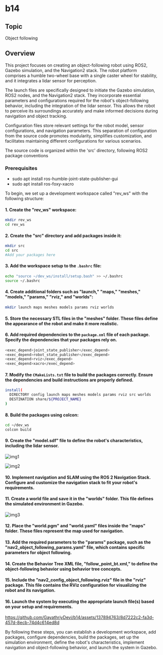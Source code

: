 # b14

## Topic
Object following

## Overview
This project focuses on creating an object-following robot using ROS2, Gazebo simulation, and the Navigation2 stack. The robot platform comprises a humble two-wheel base with a single caster wheel for stability, and it integrates a lidar sensor for perception.

The launch files are specifically designed to initiate the Gazebo simulation, ROS2 nodes, and the Navigation2 stack. They incorporate essential parameters and configurations required for the robot's object-following behavior, including the integration of the lidar sensor. This allows the robot to perceive its surroundings accurately and make informed decisions during navigation and object tracking.

Configuration files store relevant settings for the robot model, sensor configurations, and navigation parameters. This separation of configuration from the source code promotes modularity, simplifies customization, and facilitates maintaining different configurations for various scenarios.

The source code is organized within the 'src' directory, following ROS2 package conventions

### Prerequisites

- sudo apt install ros-humble-joint-state-publisher-gui
- sudo apt install ros-foxy-xacro

To begin, we set up a development workspace called "rev_ws" with the following structure:
#### 1. Create the "rev_ws" workspace:

```bash
mkdir rev_ws
cd rev_ws
```

#### 2. Create the "src" directory and add packages inside it:

```bash
mkdir src
cd src
#Add your packages here
```

#### 3. Add the workspace setup to the `.bashrc` file:

```bash
echo "source ~/dev_ws/install/setup.bash" >> ~/.bashrc
source ~/.bashrc
```

#### 4. Create additional folders such as "launch," "maps," "meshes," "models," "params," "rviz," and "worlds":

```bash
mkdir launch maps meshes models params rviz worlds
```
#### 5. Store the necessary STL files in the "meshes" folder. These files define the appearance of the robot and make it more realistic.

#### 6. Add required dependencies to the `package.xml` file of each package. Specify the dependencies that your packages rely on.

```bash
<exec_depend>joint_state_publisher</exec_depend>
<exec_depend>robot_state_publisher</exec_depend>
<exec_depend>rviz</exec_depend>
<exec_depend>xacro</exec_depend>
```

#### 7. Modify the `CMakeLists.txt` file to build the packages correctly. Ensure the dependencies and build instructions are properly defined.

```bash
install(
  DIRECTORY config launch maps meshes models params rviz src worlds
  DESTINATION share/${PROJECT_NAME}
)
```

#### 8. Build the packages using colcon:

```bash
cd ~/dev_ws
colcon build
```
#### 9. Create the "model.sdf" file to define the robot's characteristics, including the lidar sensor.
![img1](https://github.com/GayathriyDevi/b14/assets/137894763/4a0db7f3-5183-46c9-ad9a-8aa306a9bbbf)

![img2](https://github.com/GayathriyDevi/b14/assets/137894763/dd355d59-06e7-4213-aa97-cf4f90382384)




#### 10. Implement navigation and SLAM using the ROS 2 Navigation Stack. Configure and customize the navigation stack to fit your robot's requirements.

#### 11. Create a world file and save it in the "worlds" folder. This file defines the simulated environment in Gazebo.
![img3](https://github.com/GayathriyDevi/b14/assets/137894763/01165178-53cf-4f62-8b4b-27ae87d179c2)


#### 12. Place the "world.pgm" and "world.yaml" files inside the "maps" folder. These files represent the map used for navigation.

#### 13. Add the required parameters to the "params" package, such as the "nav2_object_following_params.yaml" file, which contains specific parameters for object following.

#### 14. Create the Behavior Tree XML file, "follow_point_bt.xml," to define the object-following behavior using behavior tree concepts.

#### 15. Include the "nav2_config_object_following.rviz" file in the "rviz" package. This file contains the RViz configuration for visualizing the robot and its navigation.

#### 16. Launch the system by executing the appropriate launch file(s) based on your setup and requirements.



https://github.com/GayathriyDevi/b14/assets/137894763/8d7222c2-fa3d-457d-8ecb-74d4c614ed8d




By following these steps, you can establish a development workspace, add packages, configure dependencies, build the packages, set up the simulation environment, define the robot's characteristics, implement navigation and object-following behavior, and launch the system in Gazebo.
